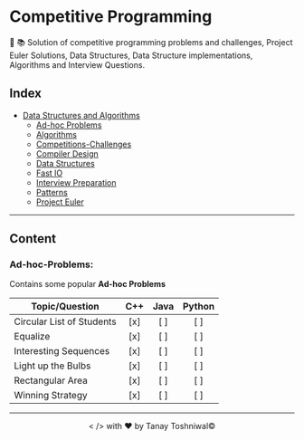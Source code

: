 # Competitive Programming
:pushpin: :books: Solution of competitive programming problems and challenges, Project Euler Solutions, Data Structures, Data Structure implementations, Algorithms and Interview Questions.

## Index
+ [Data Structures and Algorithms](#Data-Structures-and-Algorithms)
    + [Ad-hoc Problems](#Ad-hoc-Problems)
    + [Algorithms](#Algorithms)
    + [Competitions-Challenges](#Competitions-Challenges)
    + [Compiler Design](#Compiler-Design)
    + [Data Structures](#Data-Structures)
    + [Fast IO](#Fast-IO)
    + [Interview Preparation](#Interview-Preparation)
    + [Patterns](#Patterns)
    + [Project Euler](#Project-Euler)
------------------------------------------------------------------------------
## Content

### Ad-hoc-Problems:

Contains some popular **Ad-hoc Problems**

|   Topic/Question  |   C++ |   Java    |   Python  |
|---------|:---------:|:---------:|:---------:|
|   Circular List of Students   |   [x] |   [ ] |   [ ] |
|   Equalize|   [x]   | [ ] |   [ ]   |
|   Interesting Sequences|  [x] |   [ ] |   [ ]    |
|   Light up the Bulbs| [x] |   [ ]   | [ ] |
|   Rectangular Area|   [x] |   [ ] |   [ ]   |
|   Winning Strategy|   [x] |   [ ] |   [ ]   |
------------------------------------------------------------------------------
<p align="center">< /> with &hearts; by Tanay Toshniwal&copy;</p>
